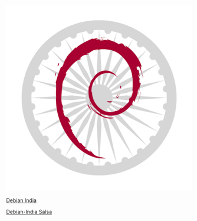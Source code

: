 <p align="center">
<img src="https://github.com/varghesejose2020/debian-India/blob/main/Links/Images/mdcoinlogoicononly.svg"
</p>



[Debian India](https://debian.org.in/)

[Debian-India Salsa](https://salsa.debian.org/debian-in-team)
